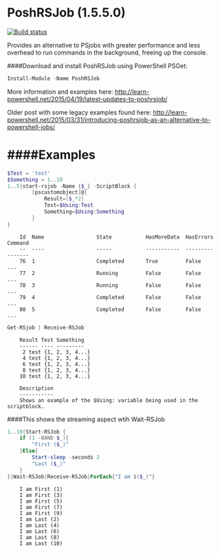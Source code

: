 PoshRSJob (1.5.5.0)
===================

[![Build status](https://ci.appveyor.com/api/projects/status/svrd4ho4otugki24?svg=true)](https://ci.appveyor.com/project/proxb/poshrsjob)

Provides an alternative to PSjobs with greater performance and less overhead to run commands in the background, freeing up the console.

####Download and install PoshRSJob using PowerShell PSGet:
```PowerShell
Install-Module -Name PoshRSJob
```

More information and examples here: http://learn-powershell.net/2015/04/19/latest-updates-to-poshrsjob/

Older post with some legacy examples found here: http://learn-powershell.net/2015/03/31/introducing-poshrsjob-as-an-alternative-to-powershell-jobs/

####Examples
=================
```PowerShell
$Test = 'test'
$Something = 1..10
1..5|start-rsjob -Name {$_} -ScriptBlock {
        [pscustomobject]@{
            Result=($_*2)
            Test=$Using:Test
            Something=$Using:Something
        }
}            
```
        Id  Name                 State           HasMoreData  HasErrors    Command
        --  ----                 -----           -----------  ---------    -------
        76  1                    Completed       True         False        ...
        77  2                    Running         False        False        ...
        78  3                    Running         False        False        ...
        79  4                    Completed       False        False        ...
        80  5                    Completed       False        False        ...

```PowerShell
Get-RSjob | Receive-RSJob
```

        Result Test Something
        ------ ---- ---------
         2 test {1, 2, 3, 4...}
         4 test {1, 2, 3, 4...}
         6 test {1, 2, 3, 4...}
         8 test {1, 2, 3, 4...}
        10 test {1, 2, 3, 4...}
        
        Description
        -----------
        Shows an example of the $Using: variable being used in the scriptblock.

####This shows the streaming aspect wtih Wait-RSJob
```PowerShell
1..10|Start-RSJob {
    if (1 -BAND $_){
        "First ($_)"
    }Else{
        Start-sleep -seconds 2
        "Last ($_)"
    }
}|Wait-RSJob|Receive-RSJob|ForEach{"I am $($_)"}
```

        I am First (1)
        I am First (3)
        I am First (5)
        I am First (7)
        I am First (9)
        I am Last (2)
        I am Last (4)
        I am Last (6)
        I am Last (8)
        I am Last (10)
